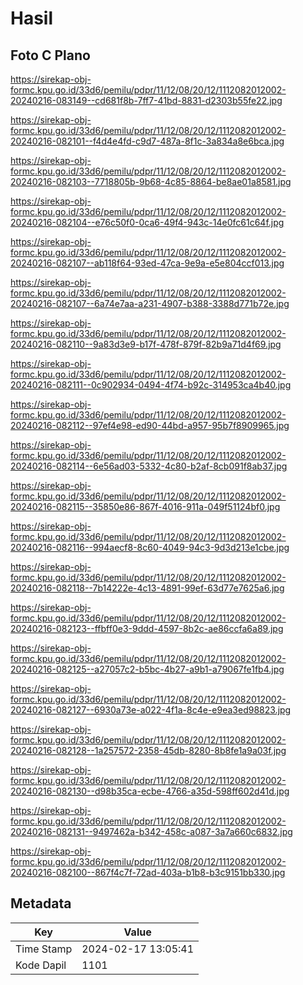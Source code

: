 # Hasil

## Foto C Plano

https://sirekap-obj-formc.kpu.go.id/33d6/pemilu/pdpr/11/12/08/20/12/1112082012002-20240216-083149--cd681f8b-7ff7-41bd-8831-d2303b55fe22.jpg

https://sirekap-obj-formc.kpu.go.id/33d6/pemilu/pdpr/11/12/08/20/12/1112082012002-20240216-082101--f4d4e4fd-c9d7-487a-8f1c-3a834a8e6bca.jpg

https://sirekap-obj-formc.kpu.go.id/33d6/pemilu/pdpr/11/12/08/20/12/1112082012002-20240216-082103--7718805b-9b68-4c85-8864-be8ae01a8581.jpg

https://sirekap-obj-formc.kpu.go.id/33d6/pemilu/pdpr/11/12/08/20/12/1112082012002-20240216-082104--e76c50f0-0ca6-49f4-943c-14e0fc61c64f.jpg

https://sirekap-obj-formc.kpu.go.id/33d6/pemilu/pdpr/11/12/08/20/12/1112082012002-20240216-082107--ab118f64-93ed-47ca-9e9a-e5e804ccf013.jpg

https://sirekap-obj-formc.kpu.go.id/33d6/pemilu/pdpr/11/12/08/20/12/1112082012002-20240216-082107--6a74e7aa-a231-4907-b388-3388d771b72e.jpg

https://sirekap-obj-formc.kpu.go.id/33d6/pemilu/pdpr/11/12/08/20/12/1112082012002-20240216-082110--9a83d3e9-b17f-478f-879f-82b9a71d4f69.jpg

https://sirekap-obj-formc.kpu.go.id/33d6/pemilu/pdpr/11/12/08/20/12/1112082012002-20240216-082111--0c902934-0494-4f74-b92c-314953ca4b40.jpg

https://sirekap-obj-formc.kpu.go.id/33d6/pemilu/pdpr/11/12/08/20/12/1112082012002-20240216-082112--97ef4e98-ed90-44bd-a957-95b7f8909965.jpg

https://sirekap-obj-formc.kpu.go.id/33d6/pemilu/pdpr/11/12/08/20/12/1112082012002-20240216-082114--6e56ad03-5332-4c80-b2af-8cb091f8ab37.jpg

https://sirekap-obj-formc.kpu.go.id/33d6/pemilu/pdpr/11/12/08/20/12/1112082012002-20240216-082115--35850e86-867f-4016-911a-049f51124bf0.jpg

https://sirekap-obj-formc.kpu.go.id/33d6/pemilu/pdpr/11/12/08/20/12/1112082012002-20240216-082116--994aecf8-8c60-4049-94c3-9d3d213e1cbe.jpg

https://sirekap-obj-formc.kpu.go.id/33d6/pemilu/pdpr/11/12/08/20/12/1112082012002-20240216-082118--7b14222e-4c13-4891-99ef-63d77e7625a6.jpg

https://sirekap-obj-formc.kpu.go.id/33d6/pemilu/pdpr/11/12/08/20/12/1112082012002-20240216-082123--ffbff0e3-9ddd-4597-8b2c-ae86ccfa6a89.jpg

https://sirekap-obj-formc.kpu.go.id/33d6/pemilu/pdpr/11/12/08/20/12/1112082012002-20240216-082125--a27057c2-b5bc-4b27-a9b1-a79067fe1fb4.jpg

https://sirekap-obj-formc.kpu.go.id/33d6/pemilu/pdpr/11/12/08/20/12/1112082012002-20240216-082127--6930a73e-a022-4f1a-8c4e-e9ea3ed98823.jpg

https://sirekap-obj-formc.kpu.go.id/33d6/pemilu/pdpr/11/12/08/20/12/1112082012002-20240216-082128--1a257572-2358-45db-8280-8b8fe1a9a03f.jpg

https://sirekap-obj-formc.kpu.go.id/33d6/pemilu/pdpr/11/12/08/20/12/1112082012002-20240216-082130--d98b35ca-ecbe-4766-a35d-598ff602d41d.jpg

https://sirekap-obj-formc.kpu.go.id/33d6/pemilu/pdpr/11/12/08/20/12/1112082012002-20240216-082131--9497462a-b342-458c-a087-3a7a660c6832.jpg

https://sirekap-obj-formc.kpu.go.id/33d6/pemilu/pdpr/11/12/08/20/12/1112082012002-20240216-082100--867f4c7f-72ad-403a-b1b8-b3c9151bb330.jpg


## Metadata

| Key        | Value               |
| ---------- | ------------------- |
| Time Stamp | 2024-02-17 13:05:41 |
| Kode Dapil | 1101                |



